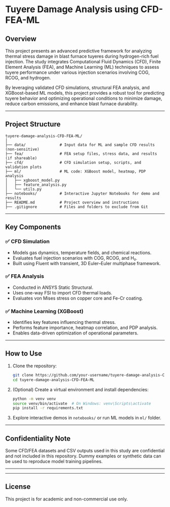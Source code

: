 # Tuyere Damage Analysis using CFD-FEA-ML

## Overview
This project presents an advanced predictive framework for analyzing thermal stress damage in blast furnace tuyeres during hydrogen-rich fuel injection. The study integrates Computational Fluid Dynamics (CFD), Finite Element Analysis (FEA), and Machine Learning (ML) techniques to assess tuyere performance under various injection scenarios involving COG, RCOG, and hydrogen. 

By leveraging validated CFD simulations, structural FEA analysis, and XGBoost-based ML models, this project provides a robust tool for predicting tuyere behavior and optimizing operational conditions to minimize damage, reduce carbon emissions, and enhance blast furnace durability.

---

## Project Structure
```
tuyere-damage-analysis-CFD-FEA-ML/
│
├── data/               # Input data for ML and sample CFD results (non-sensitive)
├── fea/                # FEA setup files, stress data, and results (if shareable)
├── cfd/                # CFD simulation setup, scripts, and validation plots
├── ml/                 # ML code: XGBoost model, heatmap, PDP analysis
│   ├── xgboost_model.py
│   ├── feature_analysis.py
│   └── utils.py
├── notebooks/          # Interactive Jupyter Notebooks for demo and results
├── README.md           # Project overview and instructions
├── .gitignore          # Files and folders to exclude from Git
```

---

## Key Components

### ✅ CFD Simulation
- Models gas dynamics, temperature fields, and chemical reactions.
- Evaluates fuel injection scenarios with COG, RCOG, and H₂.
- Built using Fluent with transient, 3D Euler–Euler multiphase framework.

### ✅ FEA Analysis
- Conducted in ANSYS Static Structural.
- Uses one-way FSI to import CFD thermal loads.
- Evaluates von Mises stress on copper core and Fe-Cr coating.

### ✅ Machine Learning (XGBoost)
- Identifies key features influencing thermal stress.
- Performs feature importance, heatmap correlation, and PDP analysis.
- Enables data-driven optimization of operational parameters.

---

## How to Use
1. Clone the repository:
   ```bash
   git clone https://github.com/your-username/tuyere-damage-analysis-CFD-FEA-ML.git
   cd tuyere-damage-analysis-CFD-FEA-ML
   ```

2. (Optional) Create a virtual environment and install dependencies:
   ```bash
   python -m venv venv
   source venv/bin/activate  # On Windows: venv\Scripts\activate
   pip install -r requirements.txt
   ```

3. Explore interactive demos in `notebooks/` or run ML models in `ml/` folder.

---

## Confidentiality Note
Some CFD/FEA datasets and CSV outputs used in this study are confidential and not included in this repository. Dummy examples or synthetic data can be used to reproduce model training pipelines.

---

---

## License
This project is for academic and non-commercial use only.
